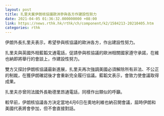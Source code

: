 ```yaml
---
layout: post
title: 扎里夫冀伊朗核協議歐洲參與各方作建設性努力
date: 2021-04-05 01:36:32.000000000 +08:00
link: https://news.rthk.hk/rthk/ch/component/k2/1584213-20210405.htm
categories: rthk
---
```


伊朗外長扎里夫表示，希望參與核協議的歐洲各方，作出建設性努力。

扎里夫與英國外相藍韜文通電話，促請參與核協議的歐洲相關國家遵守承諾，在維也納即將舉行的會談上，作建設性努力。

雙方又探討伊朗核協議最新進展，扎里夫再次強調美國必須解除所有非法、不公正的制裁，在獲伊朗確認後才會重新完全履行協議。藍韜文表示，會致力使會議取得成果。

扎里夫亦曾同法國外長勒德里昂通電話，同樣作出類似的呼籲。

較早前，伊朗核協議各方決定當地4月6日在奧地利維也納召開會議，屆時伊朗和美國代表將會參加，但不會直接對話。
